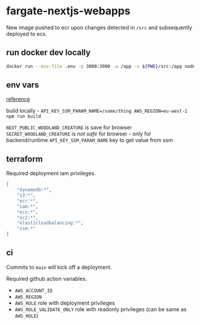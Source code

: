 # fargate-nextjs-webapps

New image pushed to ecr upon changes detected in `/src` and subsequently deployed to ecs.

## run docker dev locally

```sh
docker run --env-file .env -p 3000:3000 -w /app -v ${PWD}/src:/app node:20 npm run dev
```

## env vars

[reference](https://nextjs.org/docs/pages/building-your-application/configuring/environment-variables#bundling-environment-variables-for-the-browser)

build locally - `API_KEY_SSM_PARAM_NAME=/some/thing AWS_REGION=eu-west-2 npm run build`

`NEXT_PUBLIC_WOODLAND_CREATURE` is save for browser
`SECRET_WOODLAND_CREATURE` is *not safe* for browser - only for backend/runtime
`API_KEY_SSM_PARAM_NAME` key to get value from ssm

## terraform

Required deployment iam privileges.

```json
[
    "dynamodb:*", 
    "s3:*", 
    "ecr:*", 
    "iam:*", 
    "ecs:*",
    "ec2:*", 
    "elasticloadbalancing:*",
    "ssm:*"
]
```


## ci

Commits to `main` will kick off a deployment.

Required github action variables.
- `AWS_ACCOUNT_ID`
- `AWS_REGION`
- `AWS_ROLE` role with deployment privileges
- `AWS_ROLE_VALIDATE_ONLY` role with readonly privileges (can be same as `AWS_ROLE`)
